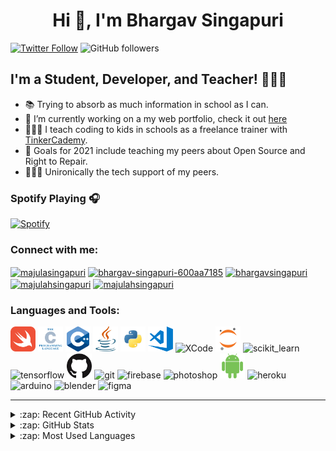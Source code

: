<h1 align="center">Hi 👋, I'm Bhargav Singapuri</h1>

<!-- Add GitHubPages -->
[![Twitter Follow](https://img.shields.io/twitter/follow/majulasingapuri?color=1DA1F2&label=Tweet%20me&logo=Twitter&style=for-the-badge)][Twitter]
![GitHub followers](https://img.shields.io/github/followers/majulahsingapuri?style=for-the-badge)

## I'm a Student, Developer, and Teacher! 👨🏽‍🎓

- 📚 Trying to absorb as much information in school as I can.
- 🔭 I’m currently working on a my web portfolio, check it out [here](https://majulahsingapuri.github.io)
- 👨🏽‍🏫 I teach coding to kids in schools as a freelance trainer with [TinkerCademy](https://tk.sg).
- 🥅 Goals for 2021 include teaching my peers about Open Source and Right to Repair.
- 👨🏽‍💻 Unironically the tech support of my peers.


### Spotify Playing 🎧

[![Spotify](https://spotify-now-playing.majulahsingapuri.vercel.app/api/spotify)](https://open.spotify.com/user/21un2imm4rzi7e4wo6f6gqdwy?si=uW2_71rfSj-4dyNKZjl4Nw)

### Connect with me:

<p align="left">
<a href="https://twitter.com/majulasingapuri" target="blank"><img align="center" src="https://cdn.jsdelivr.net/npm/simple-icons@3.0.1/icons/twitter.svg" alt="majulasingapuri" height="30" width="40" /></a>
<a href="https://linkedin.com/in/bhargav-singapuri-600aa7185" target="blank"><img align="center" src="https://cdn.jsdelivr.net/npm/simple-icons@3.0.1/icons/linkedin.svg" alt="bhargav-singapuri-600aa7185" height="30" width="40" /></a>
<a href="https://kaggle.com/bhargavsingapuri" target="blank"><img align="center" src="https://cdn.jsdelivr.net/npm/simple-icons@3.0.1/icons/kaggle.svg" alt="bhargavsingapuri" height="30" width="40" /></a>
<a href="https://instagram.com/majulahsingapuri" target="blank"><img align="center" src="https://cdn.jsdelivr.net/npm/simple-icons@3.0.1/icons/instagram.svg" alt="majulahsingapuri" height="30" width="40" /></a>
<a href="https://www.leetcode.com/majulahsingapuri" target="blank"><img align="center" src="https://cdn.jsdelivr.net/npm/simple-icons@3.0.1/icons/leetcode.svg" alt="majulahsingapuri" height="30" width="40" /></a>
</p>

### Languages and Tools:

<p align="left"> 
<img src="https://raw.githubusercontent.com/github/explore/80688e429a7d4ef2fca1e82350fe8e3517d3494d/topics/swift/swift.png" alt="swift" width="40" height="40"/>
<img src="https://raw.githubusercontent.com/github/explore/80688e429a7d4ef2fca1e82350fe8e3517d3494d/topics/c/c.png" alt="c" width="40" height="40"/>
<img src="https://raw.githubusercontent.com/github/explore/80688e429a7d4ef2fca1e82350fe8e3517d3494d/topics/cpp/cpp.png" alt="cplusplus" width="40" height="40"/>
<img src="https://raw.githubusercontent.com/github/explore/80688e429a7d4ef2fca1e82350fe8e3517d3494d/topics/java/java.png" alt="java" width="40" height="40"/>
<img src="https://raw.githubusercontent.com/github/explore/80688e429a7d4ef2fca1e82350fe8e3517d3494d/topics/python/python.png" alt="python" width="40" height="40"/>
<img src="https://raw.githubusercontent.com/github/explore/80688e429a7d4ef2fca1e82350fe8e3517d3494d/topics/visual-studio-code/visual-studio-code.png" alt="VSCode" width="40" height="40"/> 
<img src="https://cdn.jsdelivr.net/npm/simple-icons@v3/icons/xcode.svg" alt="XCode" width="40" height="40"/> 
<img src="https://raw.githubusercontent.com/github/explore/80688e429a7d4ef2fca1e82350fe8e3517d3494d/topics/jupyter-notebook/jupyter-notebook.png" alt="jupyter-notebook" width="40" height="40"/> 
<img src="https://upload.wikimedia.org/wikipedia/commons/0/05/Scikit_learn_logo_small.svg" alt="scikit_learn" width="40" height="40"/>
<img src="https://www.vectorlogo.zone/logos/tensorflow/tensorflow-icon.svg" alt="tensorflow" width="40" height="40"/> 
<img src="https://raw.githubusercontent.com/github/explore/78df643247d429f6cc873026c0622819ad797942/topics/github/github.png" alt="GitHub" width="40" height="40"/> 
<img src="https://www.vectorlogo.zone/logos/git-scm/git-scm-icon.svg" alt="git" width="40" height="40"/>
<img src="https://www.vectorlogo.zone/logos/firebase/firebase-icon.svg" alt="firebase" width="40" height="40"/>
<img src="https://upload.wikimedia.org/wikipedia/commons/thumb/a/af/Adobe_Photoshop_CC_icon.svg/788px-Adobe_Photoshop_CC_icon.svg.png" alt="photoshop" width="40" height="40"/>
<img src="https://raw.githubusercontent.com/github/explore/80688e429a7d4ef2fca1e82350fe8e3517d3494d/topics/android/android.png" alt="android" width="40" height="40"/>
<img src="https://www.vectorlogo.zone/logos/heroku/heroku-icon.svg" alt="heroku" width="40" height="40"/>
<img src="https://cdn.worldvectorlogo.com/logos/arduino-1.svg" alt="arduino" width="40" height="40"/>
<img src="https://download.blender.org/branding/community/blender_community_badge_white.svg" alt="blender" width="40" height="40"/>
<img src="https://www.vectorlogo.zone/logos/figma/figma-icon.svg" alt="figma" width="40" height="40"/>
</p>

---

<details>
  <summary>:zap: Recent GitHub Activity</summary>
  
<!--START_SECTION:activity-->

<!--END_SECTION:activity-->

</details>

<details>
  <summary>:zap: GitHub Stats</summary>

  <img align="left" alt="Bhargav's GitHub Stats" src="https://github-readme-stats.majulahsingapuri.vercel.app/api?username=majulahsingapuri&show_icons=true&hide_border=true" />

</details>

<details>
  <summary>:zap: Most Used Languages</summary>

  <img align="left" src="https://github-readme-stats.vercel.app/api/top-langs?username=majulahsingapuri&show_icons=true&locale=en&layout=compact" alt="majulahsingapuri" />

</details>

[Twitter]: https://twitter.com/majulasingapuri